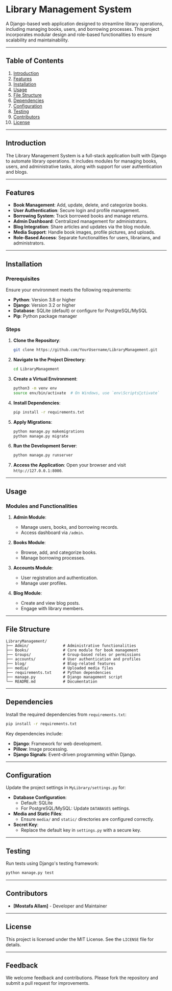 
# Library Management System

A Django-based web application designed to streamline library operations, including managing books, users, and borrowing processes. This project incorporates modular design and role-based functionalities to ensure scalability and maintainability.

---

## Table of Contents

1. [Introduction](#introduction)
2. [Features](#features)
3. [Installation](#installation)
4. [Usage](#usage)
5. [File Structure](#file-structure)
6. [Dependencies](#dependencies)
7. [Configuration](#configuration)
8. [Testing](#testing)
9. [Contributors](#contributors)
10. [License](#license)

---

## Introduction

The Library Management System is a full-stack application built with Django to automate library operations. It includes modules for managing books, users, and administrative tasks, along with support for user authentication and blogs.

---

## Features

- **Book Management**: Add, update, delete, and categorize books.
- **User Authentication**: Secure login and profile management.
- **Borrowing System**: Track borrowed books and manage returns.
- **Admin Dashboard**: Centralized management for administrators.
- **Blog Integration**: Share articles and updates via the blog module.
- **Media Support**: Handle book images, profile pictures, and uploads.
- **Role-Based Access**: Separate functionalities for users, librarians, and administrators.

---

## Installation

### Prerequisites

Ensure your environment meets the following requirements:
- **Python**: Version 3.8 or higher
- **Django**: Version 3.2 or higher
- **Database**: SQLite (default) or configure for PostgreSQL/MySQL
- **Pip**: Python package manager

### Steps

1. **Clone the Repository**:
   ```bash
   git clone https://github.com/YourUsername/LibraryManagement.git
   ```

2. **Navigate to the Project Directory**:
   ```bash
   cd LibraryManagement
   ```

3. **Create a Virtual Environment**:
   ```bash
   python3 -m venv env
   source env/bin/activate  # On Windows, use `env\Scriptsctivate`
   ```

4. **Install Dependencies**:
   ```bash
   pip install -r requirements.txt
   ```

5. **Apply Migrations**:
   ```bash
   python manage.py makemigrations
   python manage.py migrate
   ```

6. **Run the Development Server**:
   ```bash
   python manage.py runserver
   ```

7. **Access the Application**:
   Open your browser and visit `http://127.0.0.1:8000`.

---

## Usage

### Modules and Functionalities

1. **Admin Module**:
   - Manage users, books, and borrowing records.
   - Access dashboard via `/admin`.

2. **Books Module**:
   - Browse, add, and categorize books.
   - Manage borrowing processes.

3. **Accounts Module**:
   - User registration and authentication.
   - Manage user profiles.

4. **Blog Module**:
   - Create and view blog posts.
   - Engage with library members.

---

## File Structure

```plaintext
LibraryManagement/
├── Admin/               # Administrative functionalities
├── Books/               # Core module for book management
├── Groups/              # Group-based roles or permissions
├── accounts/            # User authentication and profiles
├── blog/                # Blog-related features
├── media/               # Uploaded media files
├── requirements.txt     # Python dependencies
├── manage.py            # Django management script
└── README.md            # Documentation
```

---

## Dependencies

Install the required dependencies from `requirements.txt`:
```bash
pip install -r requirements.txt
```

Key dependencies include:
- **Django**: Framework for web development.
- **Pillow**: Image processing.
- **Django Signals**: Event-driven programming within Django.

---

## Configuration

Update the project settings in `MyLibrary/settings.py` for:
- **Database Configuration**:
  - Default: SQLite
  - For PostgreSQL/MySQL: Update `DATABASES` settings.
- **Media and Static Files**:
  - Ensure `media/` and `static/` directories are configured correctly.
- **Secret Key**:
  - Replace the default key in `settings.py` with a secure key.

---

## Testing

Run tests using Django's testing framework:
```bash
python manage.py test
```

---

## Contributors

- **[Mostafa Allam]** - Developer and Maintainer

---

## License

This project is licensed under the MIT License. See the `LICENSE` file for details.

---

## Feedback

We welcome feedback and contributions. Please fork the repository and submit a pull request for improvements.
